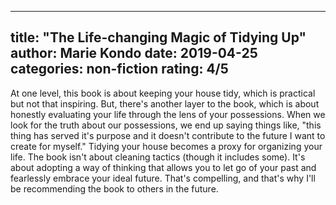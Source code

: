 
---
title: "The Life-changing Magic of Tidying Up"
author: Marie Kondo
date: 2019-04-25
categories: non-fiction
rating: 4/5
---

At one level, this book is about keeping your house tidy, which is practical but not that inspiring. But, there's another layer to the book, which is about honestly evaluating your life through the lens of your possessions. When we look for the truth about our possessions, we end up saying things like, "this thing has served it's purpose and it doesn't contribute to the future I want to create for myself." Tidying your house becomes a proxy for organizing your life. The book isn't about cleaning tactics (though it includes some). It's about adopting a way of thinking that allows you to let go of your past and fearlessly embrace your ideal future. That's compelling, and that's why I'll be recommending the book to others in the future.

